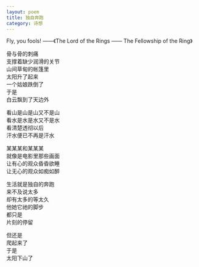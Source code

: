 ```yaml
---
layout: poem
title: 独自奔跑
category: 诗想
---
```


Fly, you fools! ——《The Lord of the Rings —— The Fellowship of the Ring》

骨与骨的刺痛  
支撑着缺少润滑的关节  
山间草甸的帐篷里  
太阳升了起来  
一个姑娘跌倒了  
于是  
白云飘到了天边外

看山是山是山又不是山  
看水是水是水又不是水  
看清楚透彻以后  
汗水便已不再是汗水

某某某和某某某  
就像是电影里那些画面  
让有心的观众昏昏欲睡  
让无心的观众如痴如醉

生活就是独自的奔跑  
来不及说太多  
却有太多的等太久  
他她它祂的脚步  
都只是  
片刻的停留

但还是  
爬起来了  
于是  
太阳下山了
